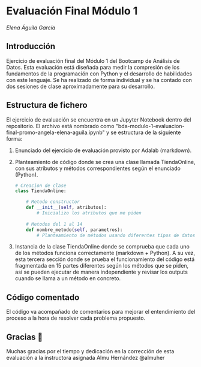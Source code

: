 # Evaluación Final Módulo 1
*Elena Águila García*

## Introducción

Ejercicio de evaluación final del Módulo 1 del Bootcamp de Análisis de Datos. Esta evaluación está diseñada para medir la compresión de los fundamentos de la programación con Python y el desarrollo de habilidades con este lenguaje. Se ha realizado de forma individual y se ha contado con dos sesiones de clase aproximadamente para su desarrollo.

## Estructura de fichero

El ejercicio de evaluación se encuentra en un Jupyter Notebook dentro del repositorio. El archivo está nombrado como "bda-modulo-1-evaluacion-final-promo-angela-elena-aguila.ipynb" y se estructura de la siguiente forma:

1. Enunciado del ejercicio de evaluación provisto por Adalab (markdown).

2. Planteamiento de código donde se crea una clase llamada TiendaOnline, con sus atributos y métodos correspondientes según el enunciado (Python).

    ```python
    # Creacion de clase
    class TiendaOnline:

        # Metodo constructor
        def __init__(self, atributos):
            # Inicializo los atributos que me piden
        
        # Metodos del 1 al 14
        def nombre_metodo(self, parametros):
            # Planteamiento de métodos usando diferentes tipos de datos, condicionales, bucles, etc.
    ```

3. Instancia de la clase TiendaOnline donde se comprueba que cada uno de los métodos funciona correctamente (markdown + Python). A su vez, esta tercera sección donde se prueba el funcionamiento del código está fragmentada en 15 partes diferentes según los métodos que se piden, así se pueden ejecutar de manera independiente y revisar los outputs cuando se llama a un método en concreto.



## Código comentado

El código va acompañado de comentarios para mejorar el entendimiento del proceso a la hora de resolver cada problema propuesto.

## Gracias :purple_heart:

Muchas gracias por el tiempo y dedicación en la corrección de esta evaluación a la instructora asignada Almu Hernández @almuher